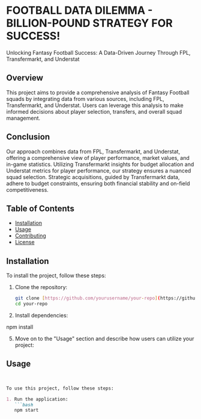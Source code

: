 # FOOTBALL DATA DILEMMA - BILLION-POUND STRATEGY FOR SUCCESS!

Unlocking Fantasy Football Success: A Data-Driven Journey Through FPL, Transfermarkt, and Understat

## Overview

This project aims to provide a comprehensive analysis of Fantasy Football squads by integrating data from various sources, including FPL, Transfermarkt, and Understat. Users can leverage this analysis to make informed decisions about player selection, transfers, and overall squad management.

## Conclusion

Our approach combines data from FPL, Transfermarkt, and Understat, offering a comprehensive view of player performance, market values, and in-game statistics. Utilizing Transfermarkt insights for budget allocation and Understat metrics for player performance, our strategy ensures a nuanced squad selection. Strategic acquisitions, guided by Transfermarkt data, adhere to budget constraints, ensuring both financial stability and on-field competitiveness.

## Table of Contents
- [Installation](#installation)
- [Usage](#usage)
- [Contributing](#contributing)
- [License](#license)

## Installation

To install the project, follow these steps:

1. Clone the repository:
   ```bash
   git clone [https://github.com/yourusername/your-repo](https://github.com/Yash22222/DATATHON-FOOTBALL-DATA-DILEMMA)https://github.com/Yash22222/DATATHON-FOOTBALL-DATA-DILEMMA.git
   cd your-repo

1. Install dependencies:

npm install


5. Move on to the "Usage" section and describe how users can utilize your project:

## Usage

```markdown


To use this project, follow these steps:

1. Run the application:
   ```bash
   npm start
